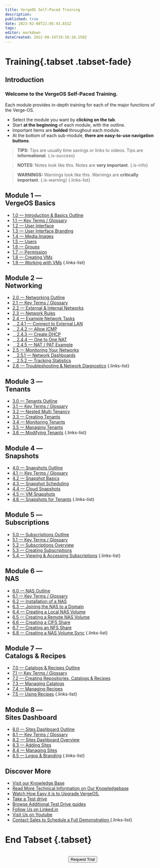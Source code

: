 ```yaml
---
title: VergeOS Self-Paced Training
description: 
published: true
date: 2023-02-08T21:05:43.831Z
tags: 
editor: markdown
dateCreated: 2022-08-24T19:16:10.250Z
---
```


# Training{.tabset .tabset-fade}
## Introduction
### Welcome to the VergeOS Self-Paced Training.

Each module provides in-depth training for each of the major functions of the Verge-OS.  

- Select the module you want by **clicking on the tab**.
- Start **at the beginning** of each module, with the outline.
- Important items are **bolded** throughout each module.
- At the bottom of each sub-module, **there are easy-to-use navigation buttons**.
> **TIPS:** Tips are usually time savings or links to videos. Tips are **informational**. {.is-success}

> **NOTES:** Notes look like this. Notes are **very important**. {.is-info}

> **WARNINGS:** Warnings look like this. Warnings are **critically important**. {.is-warning}
{.links-list}
## Module 1 —<br>VergeOS Basics
* [1.0 — Introduction & Basics Outline](/docs/public/training/1-0)
* [1.1 — Key Terms / Glossary](/docs/public/training/1-1)
* [1.2 — User Interface](/docs/public/training/1-2)
* [1.3 — User Interface Branding](/docs/public/training/1-3)
* [1.4 — Media Images](/docs/public/training/1-4)
* [1.5 — Users](/docs/public/training/1-5)
* [1.6 — Groups](/docs/public/training/1-6)
* [1.7 — Permission](/docs/public/training/1-7)
* [1.8 — Creating VMs](/docs/public/training/1-8)
* [1.9 — Working with VMs](/docs/public/training/1-9)
{.links-list}
## Module 2 —<br>Networking
* [2.0 — Networking Outline](/docs/public/training/2-0)
* [2.1 — Key Terms / Glossary](/docs/public/training/2-1)
* [2.2 — External & Internal Networks](/docs/public/training/2-2)
* [2.3 — Network Rules](/docs/public/training/2-3)
* [2.4 — Example Network Tasks](/docs/public/training/2-4)
* [&emsp;2.4.1 — Connect to External LAN](/docs/public/training/2-4-1)
* [&emsp;2.4.2 — Allow ICMP](/docs/public/training/2-4-2)
* [&emsp;2.4.3 — Create DHCP](/docs/public/training/2-4-3)
* [&emsp;2.4.4 — One to One NAT](/docs/public/training/2-4-4)
* [&emsp;2.4.5 — NAT / PAT Example](/docs/public/training/2-4-5)
* [2.5 — Monitoring Your Networks](/docs/public/training/2-5)
* [&emsp;2.5.1 — Network Dashboards](/docs/public/training/2-5-1)
* [&emsp;2.5.2 — Tracking Statistics](/docs/public/training/2-5-2)
* [2.6 — Troubleshooting & Network Diagnostics](/docs/public/training/2-6)
{.links-list}
## Module 3 —<br>Tenants
* [3.0 — Tenants Outline](/docs/public/training/3-0)
* [3.1 — Key Terms / Glossary](/docs/public/training/3-1)
* [3.2 — Nested Multi Tenancy](/docs/public/training/3-2)
* [3.3 — Creating Tenants](/docs/public/training/3-3)
* [3.4 — Monitoring Tenants](/docs/public/training/3-4)
* [3.5 — Managing Tenants](/docs/public/training/3-5)
* [3.6 — Modifying Tenants](/docs/public/training/3-6)
{.links-list}
## Module 4 —<br>Snapshots
* [4.0 — Snapshots Outline](/docs/public/training/4-0)
* [4.1 — Key Terms / Glossary](/docs/public/training/4-1)
* [4.2 — Snapshot Basics](/docs/public/training/4-2)
* [4.3 — Snapshot Scheduling](/docs/public/training/4-3)
* [4.4 — Cloud Snapshots](/docs/public/training/4-4)
* [4.5 — VM Snapshots](/docs/public/training/4-5)
* [4.6 — Snapshots for Tenants](/docs/public/training/4-6)
{.links-list}
## Module 5 —<br>Subscriptions
* [5.0 — Subscriptions Outline](/docs/public/training/5-0)
* [5.1 — Key Terms / Glossary](/docs/public/training/5-1)
* [5.2 — Subscriptions Overview](/docs/public/training/5-2)
* [5.3 — Creating Subscriptions](/docs/public/training/5-3)
* [5.4 — Viewing & Accessing Subscriptions](/docs/public/training/5-4)
{.links-list}
## Module 6 —<br>NAS
* [6.0 — NAS Outline](/docs/public/training/6-0)
* [6.1 — Key Terms / Glossary](/docs/public/training/6-1)
* [6.2 — Installation of a NAS](/docs/public/training/6-2)
* [6.3 — Joining the NAS to a Domain](/docs/public/training/6-3)
* [6.4 — Creating a Local NAS Volume](/docs/public/training/6-4)
* [6.5 — Creating a Remote NAS Volume](/docs/public/training/6-5)
* [6.6 — Creating a CIFS Share](/docs/public/training/6-6)
* [6.7 — Creating an NFS Share](/docs/public/training/6-7)
* [6.8 — Creating a NAS Volume Sync](/docs/public/training/6-8)
{.links-list}
## Module 7 —<br>Catalogs & Recipes
* [7.0 — Catalogs & Recipes Outline](/docs/public/training/7-0)
* [7.1 — Key Terms / Glossary](/docs/public/training/7-1)
* [7.2 — Creating Repositories, Catalogs & Recipes](/docs/public/training/7-2)
* [7.3 — Managing Catalogs](/docs/public/training/7-3)
* [7.4 — Managing Recipes](/docs/public/training/7-4)
* [7.5 — Using Recipes](/docs/public/training/7-5)
{.links-list}

## Module 8 —<br>Sites Dashboard
* [8.0 — Sites Dashboard Outline](/docs/public/training/8-0)
* [8.1 — Key Terms / Glossary](/docs/public/training/8-1)
* [8.2 — Sites Dashboard Overview](/docs/public/training/8-2)
* [8.3 — Adding Sites](/docs/public/training/8-3)
* [8.4 — Managing Sites](/docs/public/training/8-4)
* [8.5 — Logos & Branding](/docs/public/training/8-5)
{.links-list}
## Discover More
* [Visit our Knowledge Base](https://wiki.verge.io/public/kb)
* [Read More Technical Information on Our Knowledgebase](https://wiki.verge.io/public/kb)
* [Watch How Easy it is to Upgrade VergeOS.](https://www.youtube.com/watch?v=cf4J4Gj9AUo)
* [Take a Test drive](https://www.verge.io/test-drive)
* [Browse Additional Test Drive guides](https://www.verge.io/resources/documents/)
* [Follow Us on Linked.in](https://www.linkedin.com/company/verge-io/)
* [Visit Us on Youtube](https://www.youtube.com/channel/UCnFu28s0GBVi18j7Ez3MXRg)
* <a href="mailto:sales@verge.io?subject=Full Demo from Wiki" target="_blank" rel="noopener noreferrer"> Contact Sales to Schedule a Full Demonstration </a>
{.links-list}
# End Tabset {.tabset}
<br>
<div style="text-align:center; margin-bottom:5px">
  <a href="https://www.verge.io/test-drive#Demo-Section"><button class="button-cta">Request Trial</button></a>
</div>
